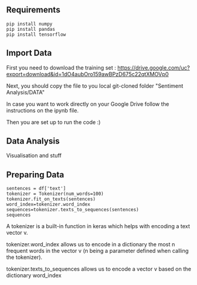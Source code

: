## Requirements
```
pip install numpy
pip install pandas
pip install tensorflow
```

## Import Data

First you need to download the training set :
https://drive.google.com/uc?export=download&id=1dO4aubOro159awBPzD675c22qtXMOVp0

Next, you should copy the file to you local git-cloned folder "Sentiment Analysis/DATA"


In case you want to work directly on your Google Drive follow the instructions on the ipynb file.

Then you are set up to run the code :)

## Data Analysis
Visualisation and stuff

## Preparing Data

```
sentences = df['text']
tokenizer = Tokenizer(num_words=100)
tokenizer.fit_on_texts(sentences)
word_index=tokenizer.word_index
sequences=tokenizer.texts_to_sequences(sentences)
sequences
```
A tokenizer is a built-in function in keras which helps with encoding a text vector v.

tokenizer.word_index allows us to encode in a dictionary the most n frequent words in the vector v (n being a parameter defined when calling the tokenizer). 

tokenizer.texts_to_sequences allows us to encode a vector v based on the dictionary word_index
